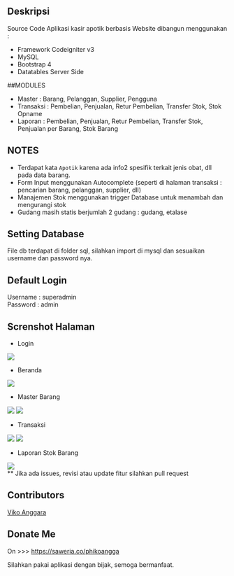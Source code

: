 ## Deskripsi
Source Code Aplikasi kasir apotik berbasis Website dibangun menggunakan :
- Framework Codeigniter v3
- MySQL
- Bootstrap 4
- Datatables Server Side

##MODULES
- Master : Barang, Pelanggan, Supplier, Pengguna
- Transaksi : Pembelian, Penjualan, Retur Pembelian, Transfer Stok, Stok Opname
- Laporan : Pembelian, Penjualan, Retur Pembelian, Transfer Stok, Penjualan per Barang, Stok Barang

## NOTES
- Terdapat kata `Apotik` karena ada info2 spesifik terkait jenis obat, dll pada data barang.
- Form Input menggunakan Autocomplete (seperti di halaman transaksi : pencarian barang, pelanggan, supplier, dll)
- Manajemen Stok menggunakan trigger Database untuk menambah dan mengurangi stok
- Gudang masih statis berjumlah 2 gudang : gudang, etalase

## Setting Database
File db terdapat di folder sql, silahkan import di mysql dan sesuaikan username dan password nya.

## Default Login
Username : superadmin
<br/>
Password : admin
<br>

## Screnshot Halaman
- Login
<img src="https://user-images.githubusercontent.com/63444678/141430238-f4acbd79-a0b8-4554-8736-19364d36c1ae.png">

- Beranda 
<img src="https://user-images.githubusercontent.com/63444678/141430199-dca5ed53-7032-4f0a-ac7e-6881537d8bee.png">

- Master Barang
<img src="https://user-images.githubusercontent.com/63444678/141430229-ed6f8d0e-fd6e-4ce0-a8f8-9aa36dd8a7a7.png">
<img src="https://user-images.githubusercontent.com/63444678/141430207-9ba519ee-b4d2-473c-a9e9-d20221621863.png">

- Transaksi
<img src="https://user-images.githubusercontent.com/63444678/141430233-e8c9a36e-153c-44fc-822f-ce10c9c32a30.png">
<img src="https://user-images.githubusercontent.com/63444678/141430212-bc4bab4e-c644-4bb6-ab81-18f3b8f4f212.png">

- Laporan Stok Barang
<img src="https://user-images.githubusercontent.com/63444678/141430217-4c811fe7-fdd9-4b29-b374-aa9ff6f1bf4d.png">

<br>
** Jika ada issues, revisi atau update fitur silahkan pull request

## Contributors
<a href="mailto:phiko.angga@gmail.com">Viko Anggara</a>

## Donate Me 
On >>> https://saweria.co/phikoangga

Silahkan pakai aplikasi dengan bijak, semoga bermanfaat.
